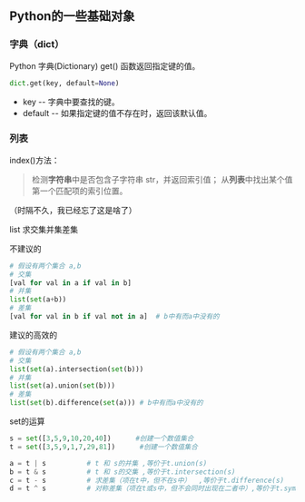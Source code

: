 ## Python的一些基础对象



### 字典（dict）

Python 字典(Dictionary) get() 函数返回指定键的值。

```python
dict.get(key, default=None)
```

- key -- 字典中要查找的键。
- default -- 如果指定键的值不存在时，返回该默认值。





### 列表

index()方法：

>检测**字符串**中是否包含子字符串 str，并返回索引值；
>从**列表**中找出某个值第一个匹配项的索引位置。

（时隔不久，我已经忘了这是啥了）



list 求交集并集差集

不建议的

```python
# 假设有两个集合 a,b
# 交集
[val for val in a if val in b]
# 并集
list(set(a+b))
# 差集
[val for val in b if val not in a]	# b中有而a中没有的
```



建议的高效的

```python
# 假设有两个集合 a,b
# 交集
list(set(a).intersection(set(b)))
# 并集
list(set(a).union(set(b)))
# 差集
list(set(b).difference(set(a)))	# b中有而a中没有的
```



set的运算

```python
s = set([3,5,9,10,20,40])      #创建一个数值集合 
t = set([3,5,9,1,7,29,81])      #创建一个数值集合 

a = t | s          # t 和 s的并集 ,等价于t.union(s)
b = t & s          # t 和 s的交集 ,等价于t.intersection(s) 
c = t - s          # 求差集（项在t中，但不在s中）  ,等价于t.difference(s) 
d = t ^ s          # 对称差集（项在t或s中，但不会同时出现在二者中）,等价于t.symmetric_difference(s)
```


